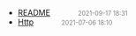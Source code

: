   - [README]()<span style="padding-left:2em;color:orange"></span><span style="color:gray;font-size:.8em;padding-left:2em">2021-09-17 18:31</span>
  - [Http](http)<span style="padding-left:2em;color:orange"></span><span style="color:gray;font-size:.8em;padding-left:2em">2021-07-06 18:10</span>

